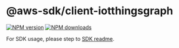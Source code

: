 # @aws-sdk/client-iotthingsgraph

[![NPM version](https://img.shields.io/npm/v/@aws-sdk/client-iotthingsgraph/rc.svg)](https://www.npmjs.com/package/@aws-sdk/client-iotthingsgraph)
[![NPM downloads](https://img.shields.io/npm/dm/@aws-sdk/client-iotthingsgraph.svg)](https://www.npmjs.com/package/@aws-sdk/client-iotthingsgraph)

For SDK usage, please step to [SDK readme](https://github.com/aws/aws-sdk-js-v3).
